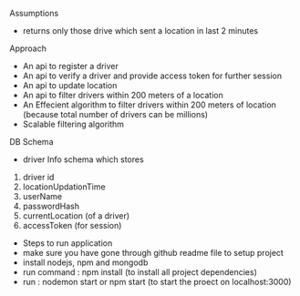 Assumptions 
* returns only those drive which sent a location in last 2 minutes

Approach

* An api to register a driver
* An api to verify a driver and provide access token for further session
* An api to update location
* An api to filter drivers within 200 meters of a location
* An Effecient algorithm to filter drivers  within 200 meters of location (because total number of drivers can be millions)
* Scalable filtering algorithm

DB Schema

* driver Info schema 
which stores 
1. driver id
2. locationUpdationTime
3. userName
4. passwordHash
5. currentLocation (of a driver)
6. accessToken (for session)

* Steps to run application
* make sure you have gone through github readme file to setup project
* install nodejs, npm and mongodb
* run command : npm install (to install all project dependencies)
* run : nodemon start or npm start (to start the proect on localhost:3000)